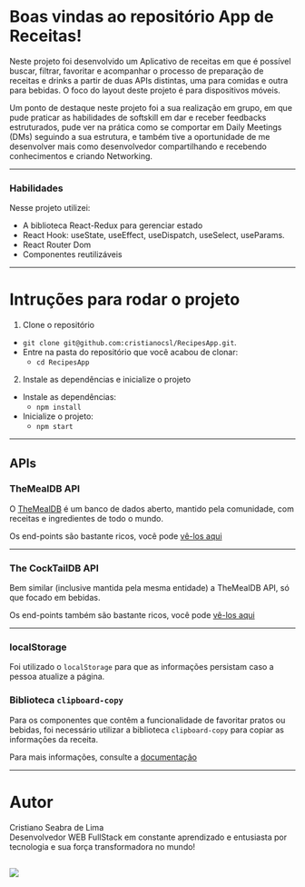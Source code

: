 # Boas vindas ao repositório App de Receitas!

Neste projeto foi desenvolvido um Aplicativo de receitas em que é possível buscar, filtrar, favoritar e acompanhar o processo de preparação de receitas e drinks a partir de duas APIs distintas, uma para comidas e outra para bebidas. O foco do layout deste projeto é para dispositivos móveis.

Um ponto de destaque neste projeto foi a sua realização em grupo, em que pude praticar as habilidades de softskill em dar e receber feedbacks estruturados, pude ver na prática como se comportar em Daily Meetings (DMs) seguindo a sua estrutura, e também tive a oportunidade de me desenvolver mais como desenvolvedor compartilhando e recebendo conhecimentos e criando Networking.

---

### Habilidades

Nesse projeto utilizei:

  - A biblioteca React-Redux para gerenciar estado
  - React Hook: useState, useEffect, useDispatch, useSelect, useParams.
  - React Router Dom
  - Componentes reutilizáveis

---

# Intruções para rodar o projeto

1. Clone o repositório
  * `git clone git@github.com:cristianocsl/RecipesApp.git`.
  * Entre na pasta do repositório que você acabou de clonar:
    * `cd RecipesApp`

2. Instale as dependências e inicialize o projeto
  * Instale as dependências:
    * `npm install`
  * Inicialize o projeto:
    * `npm start`

---

## APIs

### TheMealDB API

O [TheMealDB](https://www.themealdb.com/) é um banco de dados aberto, mantido pela comunidade, com receitas e ingredientes de todo o mundo.

Os end-points são bastante ricos, você pode [vê-los aqui](https://www.themealdb.com/api.php)

---

### The CockTailDB API

Bem similar (inclusive mantida pela mesma entidade) a TheMealDB API, só que focado em bebidas.

Os end-points também são bastante ricos, você pode [vê-los aqui](https://www.thecocktaildb.com/api.php)

---

### localStorage

Foi utilizado o `localStorage` para que as informações persistam caso a pessoa atualize a página.

### Biblioteca `clipboard-copy`

Para os componentes que contêm a funcionalidade de favoritar pratos ou bebidas, foi necessário utilizar a biblioteca `clipboard-copy` para copiar as informações da receita.

Para mais informações, consulte a [documentação](https://www.npmjs.com/package/clipboard-copy)

---

# Autor

  Cristiano Seabra de Lima
<br />
  Desenvolvedor WEB FullStack em constante aprendizado e entusiasta por tecnologia e sua força transformadora no mundo!

  <a href="https://www.linkedin.com/in/cristianolimacsl/" target="_blank"><img src="https://img.shields.io/badge/-LinkedIn-%230077B5?style=for-the-badge&logo=linkedin&logoColor=white" target="_blank"></a>
---
